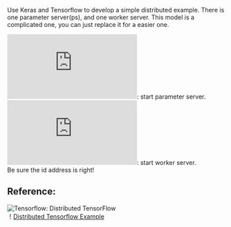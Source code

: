 Use Keras and Tensorflow to develop a simple distributed example.
There is one parameter server(ps), and one worker server.
This model is a complicated one, you can just replace it for a easier one.

![ps.py](https://github.com/THUfl12/Tensorflow/blob/master/Keras/Simple_Distributed_Test/ps.py): start parameter server. <br>
![worker.py](https://github.com/THUfl12/Tensorflow/blob/master/Keras/Simple_Distributed_Test/worker.py): start worker server. <br>
Be sure the id address is right!

Reference:
------------------------------------------------
![Tensorflow: Distributed TensorFlow](https://www.tensorflow.org/deploy/distributed) <br>
！[Distributed Tensorflow Example ](http://ischlag.github.io/2016/06/12/async-distributed-tensorflow/) <br>
